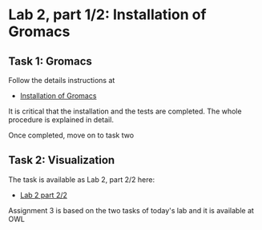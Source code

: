 # Lab 2, part 1/2: Installation of Gromacs

## Task 1: Gromacs

Follow the details instructions at

- [Installation of Gromacs](../week03/gromacs-installation.md)

It is critical that the installation and the tests are completed. The whole procedure is explained in detail.

Once completed, move on to task two

## Task 2: Visualization

The task is available as Lab 2, part 2/2 here: 

- [Lab 2 part 2/2](./lab_2_part_2)

Assignment 3 is based on the two tasks of today's lab and it is available at OWL
